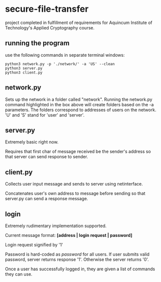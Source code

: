 # secure-file-transfer
project completed in fulfillment of requirements for Aquincum Institute of Technology's Applied Cryptography course.

## running the program

use the following commands in separate terminal windows:
```
python3 network.py -p './network/' -a 'US' --clean
python3 server.py
python3 client.py
```

## network.py
Sets up the network in a folder called "network". Running the network.py command
highlighted in the box above will create folders based on the -a
parameters. The folders correspond to addresses of users on the network.
'U' and 'S' stand for 'user' and 'server'.
## server.py
Extremely basic right now.

Requires that first char of message received be the sender's
address so that server can send response to sender.

## client.py
Collects user input message and sends to server using netinterface.

Concatenates user's own address to message before sending so that server.py
can send a response message.

## login
Extremely rudimentary implementation supported.

Current message format: **[address | login request | password]**

Login request signified by '1'

Password is hard-coded as *password* for all users. If user submits valid password, server returns response '1'. Otherwise the 
server returns '0'.

Once a user has successfully logged in, they are given a list of commands they can use.
